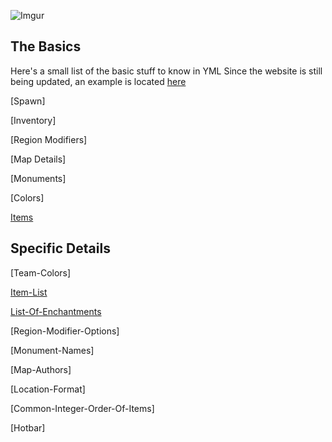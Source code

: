 ![Imgur](https://i.imgur.com/4cWNFD2.png)

## The Basics

Here's a small list of the basic stuff to know in YML
Since the website is still being updated, an example is located [here](https://github.com/TGN-Minecraft/docs/blob/master/example.yml)

[Spawn]

[Inventory]

[Region Modifiers]

[Map Details]

[Monuments]

[Colors]

[Items](https://tgn-minecraft.github.io/docs/i)


## Specific Details

[Team-Colors]

[Item-List](https://tgn-minecraft.github.io/docs/items)

[List-Of-Enchantments](https://tgn-minecraft.github.io/docs/enchantments)

[Region-Modifier-Options]

[Monument-Names]

[Map-Authors]

[Location-Format]

[Common-Integer-Order-Of-Items]

[Hotbar]

